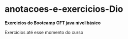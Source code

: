# anotacoes-e-exercicios-Dio
**Exercicios do Bootcamp GFT java nível básico**

Exercícios até esse momento do curso



